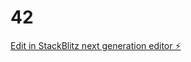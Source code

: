 # 42

[Edit in StackBlitz next generation editor ⚡️](https://stackblitz.com/~/github.com/pasand85/42)